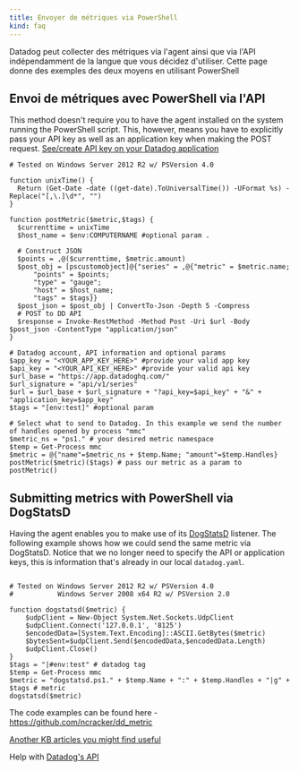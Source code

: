 ```yaml
---
title: Envoyer de métriques via PowerShell
kind: faq
---
```


Datadog peut collecter des métriques via l'agent ainsi que via l'API indépendamment de la langue que vous décidez d'utiliser. Cette page donne des exemples des deux moyens en utilisant PowerShell

## Envoi de métriques avec PowerShell via l'API

This method doesn't require you to have the agent installed on the system running the PowerShell script. This, however, means you have to explicitly pass your API key as well as an application key when making the POST request. [See/create API key on your Datadog application][1]

```
# Tested on Windows Server 2012 R2 w/ PSVersion 4.0

function unixTime() {
  Return (Get-Date -date ((get-date).ToUniversalTime()) -UFormat %s) -Replace("[,\.]\d*", "")
}

function postMetric($metric,$tags) {
  $currenttime = unixTime
  $host_name = $env:COMPUTERNAME #optional param .

  # Construct JSON
  $points = ,@($currenttime, $metric.amount)
  $post_obj = [pscustomobject]@{"series" = ,@{"metric" = $metric.name;
      "points" = $points;
      "type" = "gauge";
      "host" = $host_name;
      "tags" = $tags}}
  $post_json = $post_obj | ConvertTo-Json -Depth 5 -Compress
  # POST to DD API
  $response = Invoke-RestMethod -Method Post -Uri $url -Body $post_json -ContentType "application/json"
}

# Datadog account, API information and optional params
$app_key = "<YOUR_APP_KEY_HERE>" #provide your valid app key
$api_key = "<YOUR_API_KEY_HERE>" #provide your valid api key
$url_base = "https://app.datadoghq.com/"
$url_signature = "api/v1/series"
$url = $url_base + $url_signature + "?api_key=$api_key" + "&" + "application_key=$app_key"
$tags = "[env:test]" #optional param

# Select what to send to Datadog. In this example we send the number of handles opened by process "mmc"
$metric_ns = "ps1." # your desired metric namespace
$temp = Get-Process mmc
$metric = @{"name"=$metric_ns + $temp.Name; "amount"=$temp.Handles}
postMetric($metric)($tags) # pass our metric as a param to postMetric()
```

## Submitting metrics with PowerShell via DogStatsD

Having the agent enables you to make use of its [DogStatsD][2] listener. The following example shows how we could send the same metric via DogStatsD. Notice that we no longer need to specify the API or application keys, this is information that's already in our local `datadog.yaml`.

```

# Tested on Windows Server 2012 R2 w/ PSVersion 4.0
#           Windows Server 2008 x64 R2 w/ PSVersion 2.0

function dogstatsd($metric) {
    $udpClient = New-Object System.Net.Sockets.UdpClient
    $udpClient.Connect('127.0.0.1', '8125')
    $encodedData=[System.Text.Encoding]::ASCII.GetBytes($metric)
    $bytesSent=$udpClient.Send($encodedData,$encodedData.Length)
    $udpClient.Close()
}
$tags = "|#env:test" # datadog tag
$temp = Get-Process mmc
$metric = "dogstatsd.ps1." + $temp.Name + ":" + $temp.Handles + "|g" + $tags # metric
dogstatsd($metric)
```

The code examples can be found here - https://github.com/ncracker/dd_metric

[Another KB articles you might find useful][3]

Help with [Datadog's API][4]

[1]: https://app.datadoghq.com/account/settings#api
[2]: /developers/dogstatsd
[3]: /developers/faq/powershell-api-examples
[4]: /api/#metrics
